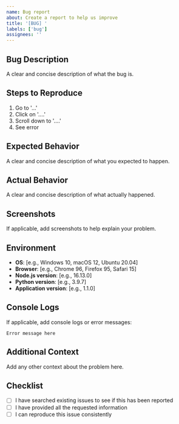 ```yaml
---
name: Bug report
about: Create a report to help us improve
title: '[BUG] '
labels: ['bug']
assignees: ''
---
```


## Bug Description
A clear and concise description of what the bug is.

## Steps to Reproduce
1. Go to '...'
2. Click on '....'
3. Scroll down to '....'
4. See error

## Expected Behavior
A clear and concise description of what you expected to happen.

## Actual Behavior
A clear and concise description of what actually happened.

## Screenshots
If applicable, add screenshots to help explain your problem.

## Environment
- **OS**: [e.g., Windows 10, macOS 12, Ubuntu 20.04]
- **Browser**: [e.g., Chrome 96, Firefox 95, Safari 15]
- **Node.js version**: [e.g., 16.13.0]
- **Python version**: [e.g., 3.9.7]
- **Application version**: [e.g., 1.1.0]

## Console Logs
If applicable, add console logs or error messages:

```
Error message here
```

## Additional Context
Add any other context about the problem here.

## Checklist
- [ ] I have searched existing issues to see if this has been reported
- [ ] I have provided all the requested information
- [ ] I can reproduce this issue consistently
